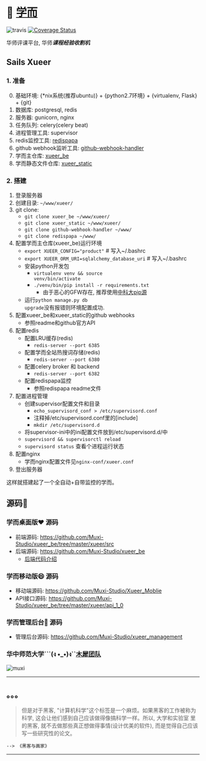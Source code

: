 # 🏫 [学而](http://xueer.ccnuer.cn) <br/>

![travis](https://api.travis-ci.org/Muxi-Studio/xueer_be.svg) [![Coverage Status](https://coveralls.io/repos/github/Muxi-Studio/xueer_be/badge.svg?branch=master)](https://coveralls.io/github/Muxi-Studio/xueer_be?branch=master)

华师评课平台, 华师***课程经验收割机***<br/>

## Sails Xueer
### 1. 准备

0. 基础环境: {*nix系统(推荐ubuntu)} + {python2.7环境} + {virtualenv, Flask} + {git}
1. 数据库: postgresql, redis
2. 服务器: gunicorn, nginx
3. 任务队列: celery(celery beat)
4. 进程管理工具: supervisor
5. redis监控工具: [redispapa](https://github.com/no13bus/redispapa)
6. github webhook监听工具: [github-webhook-handler](https://github.com/razius/github-webhook-handler)
7. 学而主仓库: [xueer_be](https://github.com/Muxi-Studio/xueer_be)
8. 学而静态文件仓库: [xueer_static](https://github.com/Muxi-Studio/xueer_static)

### 2. 搭建
1. 登录服务器
2. 创建目录: ```~/www/xueer/```
3. git clone:
    + <code>git clone xueer_be ~/www/xueer/</code>
    + <code>git clone xueer_static ~/www/xueer/</code>
    + <code>git clone github-webhook-handler ~/www/</code>
    + <code>git clone redispapa ~/www/</code>
4. 配置学而主仓库(xueer_be)运行环境
    + <code>export XUEER_CONFIG="product"</code> # 写入~/.bashrc
    + <code>export XUEER_ORM_URI=sqlalchemy_database_uri</code>  # 写入~/.bashrc
    + 安装python开发包
        - <code>virtualenv venv && source venv/bin/activate</code>
        - <code>./venv/bin/pip install -r requirements.txt</code>
            + 由于恶心的GFW存在, 推荐使用[中科大pip源](http://topmanopensource.iteye.com/blog/2004853)
    + 运行<code>python manage.py db upgrade</code>没有报错则环境配置成功.
5. 配置xueer_be和xueer_static的github webhooks
    + 参照readme和github官方API
6. 配置redis
    + 配置LRU缓存(redis)
        - <code>redis-server --port 6385</code>
    + 配置学而全站热搜词存储(redis)
        - <code>redis-server --port 6380</code>
    + 配置celery broker 和 backend
        - <code>redis-server --port 6382</code>
    + 配置redispapa监控
        - 参照redispapa readme文件
7. 配置进程管理
    + 创建supervisor配置文件和目录
        - <code>echo_supervisord_conf > /etc/supervisord.conf</code>
        - 注释掉/etc/supervisord.conf里的[include]
        - <code>mkdir /etc/supervisord.d</code>
    + 将supervisor-ini中的ini配置文件放到/etc/supervisord.d/中
    + <code>supervisord && supervisorctl reload</code>
    + <code>supervisord status</code> 查看个进程运行状态
8. 配置nginx
    + 学而nginx配置文件见<code>nginx-conf/xueer.conf</code>
9. 登出服务器

这样就搭建起了一个全自动+自带监控的学而。

## 源码🐎

### 学而桌面版❤️ 源码
+ 前端源码: https://github.com/Muxi-Studio/xueer_be/tree/master/xueer/src
+ 后端源码: https://github.com/Muxi-Studio/xueer_be
    + [后端代码介绍](https://github.com/Muxi-Studio/xueer_be/blob/master/be-readme.md)

### 学而移动版😄 源码
+ 移动端源码: https://github.com/Muxi-Studio/Xueer_Moblie
+ API接口源码: https://github.com/Muxi-Studio/xueer_be/tree/master/xueer/api_1_0

### 学而管理后台📝 源码
+ 管理后台源码: https://github.com/Muxi-Studio/xueer_management

### 华中师范大学```(ง •_•)ง``[木犀团队](http://muxistudio.com)
![muxi](https://avatars2.githubusercontent.com/u/10476331?v=3&s=200) <br/>
<hr/>

## 。。。

> 但是对于黑客, "计算机科学"这个标签是一个麻烦。如果黑客的工作被称为科学, 这会让他们感到自己应该做得像搞科学一样。所以, 大学和实验室
> 里的黑客, 就不去做那些真正想做得事情(设计优美的软件), 而是觉得自己应该写一些研究性的论文。

    --> 《黑客与画家》
<hr/>
